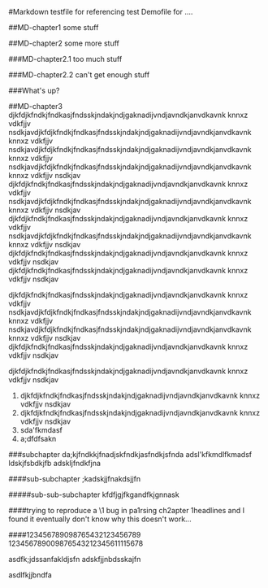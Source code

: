 #Markdown testfile for referencing test
Demofile for ....

##MD-chapter1
some stuff

##MD-chapter2
some more stuff

###MD-chapter2.1
too much stuff

###MD-chapter2.2
can't get enough stuff

###What's up?

##MD-chapter3
djkfdjkfndkjfndkasjfndsskjndakjndjgaknadijvndjavndkjanvdkavnk knnxz vdkfjjv nsdkjavdjkfdjkfndkjfndkasjfndsskjndakjndjgaknadijvndjavndkjanvdkavnk knnxz vdkfjjv nsdkjavdjkfdjkfndkjfndkasjfndsskjndakjndjgaknadijvndjavndkjanvdkavnk knnxz vdkfjjv nsdkjavdjkfdjkfndkjfndkasjfndsskjndakjndjgaknadijvndjavndkjanvdkavnk knnxz vdkfjjv nsdkjav
djkfdjkfndkjfndkasjfndsskjndakjndjgaknadijvndjavndkjanvdkavnk knnxz vdkfjjv nsdkjavdjkfdjkfndkjfndkasjfndsskjndakjndjgaknadijvndjavndkjanvdkavnk knnxz vdkfjjv nsdkjav
djkfdjkfndkjfndkasjfndsskjndakjndjgaknadijvndjavndkjanvdkavnk knnxz vdkfjjv nsdkjavdjkfdjkfndkjfndkasjfndsskjndakjndjgaknadijvndjavndkjanvdkavnk knnxz vdkfjjv nsdkjav
djkfdjkfndkjfndkasjfndsskjndakjndjgaknadijvndjavndkjanvdkavnk knnxz vdkfjjv nsdkjav
djkfdjkfndkjfndkasjfndsskjndakjndjgaknadijvndjavndkjanvdkavnk knnxz vdkfjjv nsdkjav

djkfdjkfndkjfndkasjfndsskjndakjndjgaknadijvndjavndkjanvdkavnk knnxz vdkfjjv nsdkjavdjkfdjkfndkjfndkasjfndsskjndakjndjgaknadijvndjavndkjanvdkavnk knnxz vdkfjjv nsdkjavdjkfdjkfndkjfndkasjfndsskjndakjndjgaknadijvndjavndkjanvdkavnk knnxz vdkfjjv nsdkjav
djkfdjkfndkjfndkasjfndsskjndakjndjgaknadijvndjavndkjanvdkavnk knnxz vdkfjjv nsdkjav

djkfdjkfndkjfndkasjfndsskjndakjndjgaknadijvndjavndkjanvdkavnk knnxz vdkfjjv nsdkjav
1. djkfdjkfndkjfndkasjfndsskjndakjndjgaknadijvndjavndkjanvdkavnk knnxz vdkfjjv nsdkjav
2. djkfdjkfndkjfndkasjfndsskjndakjndjgaknadijvndjavndkjanvdkavnk knnxz vdkfjjv nsdkjav
3. sda'fkmdasf
4. a;dfdfsakn

###subchapter
da;kjfndkkjfnadjskfndkjasfndkjsfnda
adsl'kfkmdlfkmadsf
ldskjfsbdkjfb
adskljfndkfjna

####sub-subchapter
;kadskjjfnakdsjjfn

#####sub-sub-subchapter
kfdfjgjfkgandfkjgnnask

####trying to reproduce a \1 bug in pa1rsing ch2apter 1headlines and I found it eventually
don't know why this doesn't work...

####123456789098765432123456789
123456789009876543212345611115678

asdfk;jdssanfakldjsfn
adskfjjnbdsskajfn

asdlfkjjbndfa
